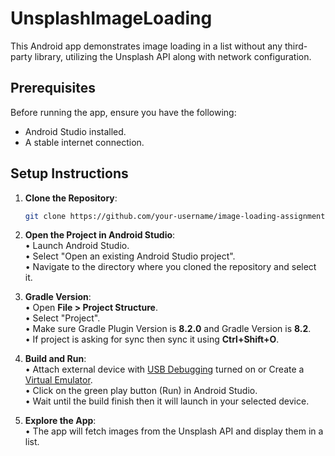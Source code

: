 # UnsplashImageLoading

This Android app demonstrates image loading in a list without any third-party library, utilizing the Unsplash API along with network configuration.

## Prerequisites

Before running the app, ensure you have the following:

- Android Studio installed.
- A stable internet connection.

## Setup Instructions

1. **Clone the Repository**: 
   ```bash
   git clone https://github.com/your-username/image-loading-assignment.git

2. **Open the Project in Android Studio**:  
    • Launch Android Studio.  
    • Select "Open an existing Android Studio project".  
    • Navigate to the directory where you cloned the repository and select it.  

3. **Gradle Version**:  
    • Open **File > Project Structure**.  
    • Select "Project".  
    • Make sure Gradle Plugin Version is **8.2.0** and Gradle Version is **8.2**.  
    • If project is asking for sync then sync it using **Ctrl+Shift+O**.  

4. **Build and Run**:  
    • Attach external device with [USB Debugging](https://www.embarcadero.com/starthere/xe5/mobdevsetup/android/en/enabling_usb_debugging_on_an_android_device.html) turned on or Create a [Virtual Emulator](https://developer.android.com/codelabs/basic-android-kotlin-compose-emulator#2).  
    • Click on the green play button (Run) in Android Studio.  
    • Wait until the build finish then it will launch in your selected device.  

5. **Explore the App**:  
    • The app will fetch images from the Unsplash API and display them in a list.  
